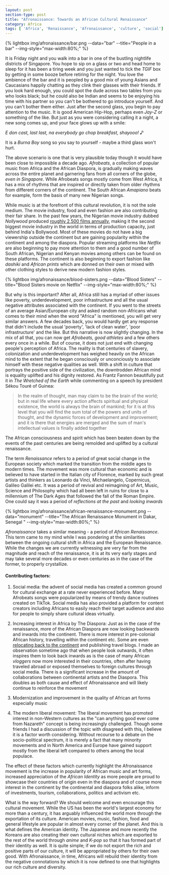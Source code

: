 ```yaml
---
layout: post
section-type: post
title: "Afronaissance: Towards an African Cultural Renaissance"
category: Africa
tags: [ 'Africa', 'Renaissance', 'Afronaissance', 'culture', 'social']
---
```

{% lightbox img/afronaissance/bar.png --data="bar" --title="People in a bar"  --img-style="max-width:80%;" %}

It is Friday night and you walk into a bar in one of the bustling nightlife districts of Singapore. You hope to sip on a glass or two and head home 
to sleep for it has been a tiring week and you just wanted to tick the <i>TGIF</i> box by getting in some booze before retiring for the night.
You love the ambience of the bar and it is peopled by a good mix of young Asians and Caucasians happily chatting as they clink their glasses with their friends.
If you look hard enough, you could spot the dude across two tables from you who looks black; but he could also be Indian and seems to be enjoying his time
with his partner so you can't be bothered to go introduce yourself. And you can't bother them either.
Just after the second glass, you begin to pay attention to the music. It is good American Hip-Hop, perhaps even <i>Jay-Z</i> or something of the like. 
But just as you were considering calling it a night, a new song comes up, and your face glows up with a smile:

<i>E don cast, last last, na everybody go chop breakfast, shayooo! ♪</i>

It is a <i>Burna Boy</i> song so you say to yourself - maybe a third glass won't hurt.

The above scenario is one that is very plausible today though it would have been close to impossible a decade ago.
<i>Afrobeats</i>, a collection of popular music from Africa and the African Diaspora, is gradually making waves across the entire 
planet and garnering fans from all corners of the globe, <i>even in Singapore</i>. While Afrobeats songs mostly come from West Africa, it has a mix of rhythms that are inspired
or directly taken from older rhythms from different corners of the continent. The South African <i>Amapiano</i> beats for example, form the basis 
of many new Nigerian songs. 

While music is at the forefront of this cultural revolution, it is not the sole medium. The movie industry, food and even fashion are also contributing their fair share.
In the past few years, the Nigerian movie industry dubbed <i>Nollywood</i> produced <a href="https://www.theguardian.com/global-development/2021/oct/05/nollywood-booming-while-african-film-industries-could-create-20m-jobs-report" target="_blank"> 
roughly 2,500 films annually</a>, making it the second biggest 
movie industry in the world in terms of production capacity, just behind India's Bollywood. Most of these movies do not have a big viewership outside the continent but are gaining popularity within the 
continent and among the diaspora. Popular streaming platforms like <i>Netflix</i> are also beginning to pay more attention to them and a good number of South African, Nigerian and Kenyan movies among others can be found on 
these platforms. The continent is also beginning to export fashion like <i>dashiki</i> and <i>African prints</i> which are donned on their own or mixed with other clothing styles to derive new modern fashion styles.

{% lightbox img/afronaissance/blood-sisters.png --data="Blood Sisters" --title="Blood Sisters movie on Netflix"  --img-style="max-width:80%;" %}

But why is this important? After all, Africa still has a myriad of other issues like poverty, underdevelopment, poor infrastructure and all the usual negative
attributes associated with the continent. If you went to the streets of an average Asian/European city and asked random non-Africans what comes to their mind when the word "Africa" is mentioned, you will
get very similar answers. A few decades back, you would hardly get any response that didn't include the usual 'poverty', 'lack of clean water', 'poor infrastructure' and the like. But this
narrative is now slightly changing. In the mix of all that, you can now get <i>Afrobeats, good athletes</i> and a few others every once in a while. But of course, it does not just end 
with changing people's perception of Africa. The reality is that centuries of slavery, colonization and underdevelopment has weighed heavily on the African mind to the extent that he began consciously or unconciously to associate himself with these negative qualities as well. 
With a shift in culture that portrays the positive side of the civilization, the downtrodden African mind is equality uplifted and his dignity restored. As Frantz Fannon beautifully put it in <i>The Wretched of the Earth</i> while
commenting on a speech by president Sékou Touré of Guinea:
<blockquote> 
In the realm of thought, man may claim to be the brain of the world; 
but in real life where every action affects spiritual and physical existence, the world is always the brain of mankind;
for it is at this level that you will find the sum total of the powers and units of thought, and the dynamic forces of development and improvement;
and it is there that energies are merged and the sum of man's intellectual values is finally added together
</blockquote>

The African consciousness and spirit which has been beaten down by the events of the past centuries are being remolded and uplifted by a cultural renaissance.

The term <i>Renaissance</i> refers to a period of great social change in the European society which marked the transition from the middle ages to modern times.
The movement was more cultural than economic and is believed to have started in the Italian city of Florence, marked by such great artists and thinkers as Leonardo da Vinci, Michaelangelo, Copernicus, Galileo Galilei etc.
It was a period of revival and reimagining of Art, Music, Science and Philosophy which had all been left in ruins for close to a millennium of The Dark Ages that followed the fall of the Roman Empire.
One could say it was a period of <i>reflections at the past</i> and <i>looking inwards</i>


{% lightbox img/afronaissance/african-renaissance-monument.png --data="monument" --title="The African Renaissance Monument in Dakar, Senegal "  --img-style="max-width:80%;" %}

<i>Afronaissance</i> takes a similar meaning - a period of <i>African Renaissance</i>. This term came to my mind while I was pondering at the similarities between the ongoing cultural
shift in Africa and the European Renaissance. While the changes we are currently witnessing are very far from the magnitude and reach of the renaissance, it is at its very early stages and may take several more
decades or even centuries as in the case of the former, to properly crystallize.

#### Contributing factors:
1. Social media: the advent of social media has created a common ground for cultural exchange at a rate never experienced before. Many Afrobeats songs were popularized by means of trendy dance routines created on TikTok.
Social media has also provided a platform for content creators including Africans to easily reach their target audience and also for people to simply share cultural ideas virtually.

2. Increasing interest in Africa by The Diaspora: Just as in the case of the renaissance, more of the African Diaspora are now looking backwards and inwards into the continent. There is more interest in pre-colonial African history,
travelling within the continent etc. Some are even [relocating back to the continent](https://en.wikipedia.org/wiki/Year_of_Return,_Ghana_2019) and publishing travel blogs. 
I made an observation sometime ago that when people look outwards, it often inspires them to look back inwards as is the case of many African <i>vloggers</i> now more interested in their countries, often after having traveled abroad or exposed themselves to foreign cultures through social media.
There is a significant increase in the amount of collaborations between continental artists and the Diaspora. This doubles as both cause and effect of Afronaissance and will likely continue to reinforce the movement

3. Modernization and improvement in the quality of African art forms especially music

4. The modern liberal movement: The liberal movement has promoted interest in non-Western cultures as the "can anything good ever come from Nazareth" concept is being increasingly challenged. Though some friends I had a discussion of the topic with disagreed with this,
I believe it is a factor worth considering. Without recourse to a debate on the socio-political spectrum, it is merely a fact that many minority movements and in North America and Europe have gained support mostly from the liberal left compared to others among the local populace.


The effect of these factors which currently highlight the Afronaissance movement is the increase in popularity of African music and art forms, increased appreciation of the <i>African Identity</i> as more people are proud to showcase
their countries of origin even in the diaspora and of course more interest in the continent by the continental and diaspora folks alike, inform of investments, tourism, collaborations, politics and activism etc.

What is the way forward? We should welcome and even encourage this cultural movement. While the US has been the world's largest economy for more than a century, it has arguably influenced the world more through the exportation of its culture. 
American movies, music, fashion, food and general lifestyle are popular in almost every corner of the planet. And this is what defines the American identity. The Japanese and more recently the Koreans are also creating their own cultural niches which are exported to the rest of the world
through <i>anime</i> and <i>K-pop</i> so that it has formed part of their identity as well. It is quite simple; if we do not
export the rich and positive parts of our culture, it will be appropriated by others for their own good. 
With Afronaissance, in time, Africans will rebuild their identity from the negative connotations by which it is now defined to one that highlights our rich culture and diversity. 

